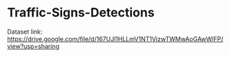 # Traffic-Signs-Detections

Dataset link: https://drive.google.com/file/d/167UJl1HLLmV1NT1VizwTWMwAoGAwWlFP/view?usp=sharing
